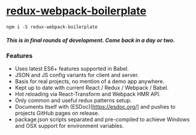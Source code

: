 # [redux-webpack-boilerplate](https://npmjs.com/packages/redux-webpack-boilerplate)

`npm i -S redux-webpack-boilerplate`

##### This is in final rounds of development. Come back in a day or two.

### Features

* Uses latest ES6+ features supported in Babel.
* JSON and JS config variants for client and server.
* Basis for real projects, no mention of a demo app anywhere.
* Kept up to date with current React / Redux / Webpack / Babel.
* Hot reloading via React-Transform and Webpack HMR API.
* Only common and useful redux patterns setup.
* Documents itself with (ESDoc)[https://esdoc.org/] and pushes to projects GitHub pages on release.
* package.json scripts separated and pre-compiled to achieve Windows and OSX support for environment variables.
